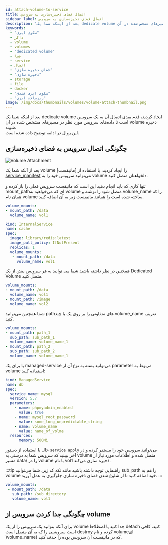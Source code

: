 ```yaml
---
id: attach-volume-to-service
title: اتصال فضای ذخیزه‌سازی به سرویس
sidebar_label: اتصال فضای ذخیزه‌سازی به سرویس
description: 'بعد از اینکه شما یک dedicate volume ایجاد کردید، قدم بعدی اتصال آن به یک سرویس است تا داده‌های سرویس مورد نظر در مسیرهای مشخص شده در آن volume ذخیره شوند. این روال در ادامه توضیح داده شده است.'
keywords:
  - "سکوی ابری"
  - داکر
  - volume
  - volumes
  - "dedicated volume"
  - فضا
  - service
  - اتصال
  - "فضای ذخیره سازی"
  - "ذخیره سازی"
  - storage
  - file
  - docker
  - "سکوی ابری فندق"
  - "زیرساخت ابری"
image: /img/docs/thumbnails/volumes/volume-attach-thumbnail.png
---
```


بعد از اینکه شما یک dedicate volume ایجاد کردید، قدم بعدی اتصال آن به یک سرویس است تا داده‌های سرویس مورد نظر در مسیرهای مشخص شده در آن volume ذخیره شوند.<br/>
این روال در ادامه توضیح داده شده است.

## چگونگی اتصال سرویس به فضای ذخیره‌سازی

![Volume Attachment](/img/docs/volume_attachment.svg "Volume Attachment")

بعد از آنکه شما یک volume را ایجاد کردید، با استفاده از [مانیفست] [service_manifest] می‌توانید سرویس خود را به volume دلخواهتان متصل کنید.<br/><br/>
تنها کاری که باید انجام دهید این است که مانیفست سرویس فعلی را باز کرده و mount_pathای که می‌خواهید به volume متصل شود را نوشته و volume_name را که همان نام volume ساخته شده است را همانند مانیفست زیر به آن اضافه کنید.

```yaml
volume_mounts:
- mount_path: /data
  volume_name: vol1
```

```yaml title="service_deployment.yml"
kind: InternalService  
name: cache  
spec:  
  image: library/redis:latest  
  image_pull_policy: IfNotPresent  
  replicas: 1  
  volume_mounts:  
   - mount_path: /data
     volume_name: vol1  
```
همجنین در نظر داشته باشید شما می توانید به هر سرویس بیش از یک Dedicated Volume متصل کنید.

```yaml
volume_mounts:
- mount_path: /data
  volume_name: vol1
- mount_path: /image
  volume_name: vol2
```
شما همچنین می‌توانید pathهای متفاوتی را بر روی یک یا چند volume_name تعریف کنید. 

```yaml
volume_mounts:
- mount_path: path_1
  sub_path: sub_path_1
  volume_name: volume_name_1
- mount_path: path_2
  sub_path: sub_path_2
  volume_name: volume_name_1
```
یا برای یک managed-service می‌توانید بسته به نوع آن از parameter مربوط به volume استفاده کنید:

```yaml title="managed_svc_deployment.yml"
kind: ManagedService
name: db
spec:
  service_name: mysql
  version: 5.7
  parameters:
    - name: phpmyadmin_enabled
      value: true
    - name: mysql_root_password
      value: some_long_unpredictable_string
    - name: volume_name
      value: name_of_volme
  resources:
      memory: 500Mi
```

حال با استفاده از دستور `service apply` می‌توانید سرویس خود را مستقر کرده و در آخر ببینید که سرویس شما به درستی به volume متصل شده و اطلاعات مورد نیاز از مسیر data/ را در volume با نام vol1 ذخیره سازی می‌کند.

:::tip راهنمایی
توجه داشته باشید مانند تکه کد زیر، شما می‌توانید sub_path را هم به volume خود اضافه کنید تا از شلوغ شدن فضای ذخیره سازی جلوگیری به عمل آورید.
:::

```yaml
volume_mounts:
 - mount_path: /data
   sub_path: /sub_directory
   volume_name: vol1
```

## چگونگی جدا کردن سرویس از volume

برای آنکه بتوانید یک سرویس را از یک volume جدا کنید یا اصطلاحا detach کنید، کافی است سرویسی را که به آن متصل است destroy کرده و نام volume‌ای )volume_name( که در مانیفست آن سرویس بوده را حذف کنید.

[service_manifest]: /docs/services/service-manifest
